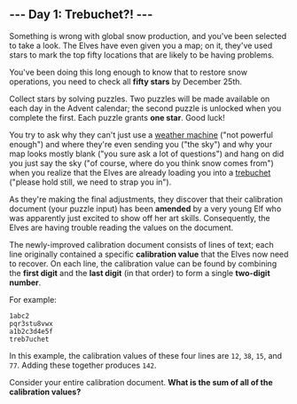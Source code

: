 ## --- Day 1: Trebuchet?! ---

Something is wrong with global snow production, and you've been selected to take
a look. The Elves have even given you a map; on it, they've used stars to mark
the top fifty locations that are likely to be having problems.

You've been doing this long enough to know that to restore snow operations, you
need to check all **fifty stars** by December 25th.

Collect stars by solving puzzles.  Two puzzles will be made available on each
day in the Advent calendar; the second puzzle is unlocked when you complete the
first.  Each puzzle grants **one star**. Good luck!

You try to ask why they can't just use a
[weather machine](https://adventofcode.com/2015/day/1) ("not powerful enough")
and where they're even sending you ("the sky") and why your map looks mostly
blank ("you sure ask a lot of questions") and hang on did you just say the sky
("of course, where do you think snow comes from") when you realize that the
Elves are already loading you into a
[trebuchet](https://adventofcode.comhttps://en.wikipedia.org/wiki/Trebuchet)
("please hold still, we need to strap you in").

As they're making the final adjustments, they discover that their calibration
document (your puzzle input) has been **amended** by a very young Elf who was
apparently just excited to show off her art skills. Consequently, the Elves are
having trouble reading the values on the document.

The newly-improved calibration document consists of lines of text; each line
originally contained a specific **calibration value** that the Elves now need to
recover. On each line, the calibration value can be found by combining the
**first digit** and the **last digit** (in that order) to form a single
**two-digit number**.

For example:

```
1abc2
pqr3stu8vwx
a1b2c3d4e5f
treb7uchet

```

In this example, the calibration values of these four lines are `12`, `38`,
`15`, and `77`. Adding these together produces `142`.

Consider your entire calibration document.
**What is the sum of all of the calibration values?**

